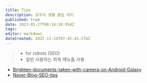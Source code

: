 ```yaml
---
title: Tips
description: 요우의 생활 꿀팁 위키
published: true
date: 2023-01-27T06:18:19.954Z
tags: 
editor: markdown
dateCreated: 2022-11-24T07:45:45.574Z
---
```


> - for robots (SEO)
> - 일반 사용자는 좌측 메뉴를 사용

- [Brighten-documents-taken-with-camera-on-Android-Galaxy](/tips/Brighten-documents-taken-with-camera-on-Android-Galaxy)
- [Naver-Blog-SEO-tips](/ko/tips/Naver-Blog-SEO-tips)